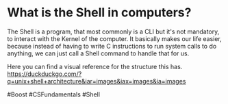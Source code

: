 # What is the Shell in computers?
The Shell is a program, that most commonly is a CLI but it's not mandatory, to interact with the Kernel of the computer.
It basically makes our life easier, because instead of having to write C instructions to run system calls to do anything,
we can just call a Shell command to handle that for us. 

Here you can find a visual reference for the structure this has.
https://duckduckgo.com/?q=unix+shell+architecture&iar=images&iax=images&ia=images

  #Boost #CSFundamentals #Shell
